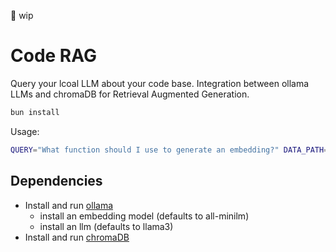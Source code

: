 🚧 wip

# Code RAG

Query your lcoal LLM about your code base.
Integration between ollama LLMs and chromaDB for Retrieval Augmented Generation.

```bash
bun install
```

Usage:

```bash
QUERY="What function should I use to generate an embedding?" DATA_PATH="/path/to/root/folder" bun run dev
```

## Dependencies

- Install and run [ollama](https://ollama.com/download)
  - install an embedding model (defaults to all-minilm)
  - install an llm (defaults to llama3)
- Install and run [chromaDB](https://github.com/chroma-core/chroma)
